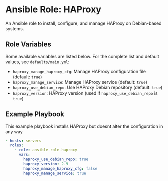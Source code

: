 # Ansible Role: HAProxy

An Ansible role to install, configure, and manage HAProxy on Debian-based systems.

## Role Variables

Some available variables are listed below. For the complete list and default values, see `defaults/main.yml`:

- `haproxy_manage_haproxy_cfg`: Manage HAProxy configuration file (default: `true`)
- `haproxy_manage_service`: Manage HAProxy service (default: `true`)
- `haproxy_use_debian_repo`: Use HAProxy Debian repository (default: `true`)
- `haproxy_version`: HAProxy version (used if `haproxy_use_debian_repo` is `true`)

## Example Playbook

This example playbook installs HAProxy but doesnt alter the configuration in any way
```yaml
- hosts: servers
  roles:
    - role: ansible-role-haproxy
      vars:
        haproxy_use_debian_repo: true
        haproxy_version: 2.9
        haproxy_manage_haproxy_cfg: false
        haproxy_manage_service: true
```
